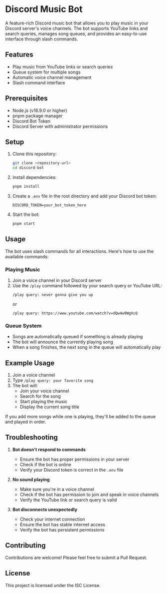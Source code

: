 # Discord Music Bot

A feature-rich Discord music bot that allows you to play music in your Discord server's voice channels. The bot supports YouTube links and search queries, manages song queues, and provides an easy-to-use interface through slash commands.

## Features

- Play music from YouTube links or search queries
- Queue system for multiple songs
- Automatic voice channel management
- Slash command interface

## Prerequisites

- Node.js (v16.9.0 or higher)
- pnpm package manager
- Discord Bot Token
- Discord Server with administrator permissions

## Setup

1. Clone this repository:
   ```bash
   git clone <repository-url>
   cd discord-bot
   ```

2. Install dependencies:
   ```bash
   pnpm install
   ```

3. Create a `.env` file in the root directory and add your Discord bot token:
   ```env
   DISCORD_TOKEN=your_bot_token_here
   ```

4. Start the bot:
   ```bash
   pnpm start
   ```

## Usage

The bot uses slash commands for all interactions. Here's how to use the available commands:

### Playing Music

1. Join a voice channel in your Discord server
2. Use the `/play` command followed by your search query or YouTube URL:
   ```
   /play query: never gonna give you up
   ```
   or
   ```
   /play query: https://www.youtube.com/watch?v=dQw4w9WgXcQ
   ```

### Queue System

- Songs are automatically queued if something is already playing
- The bot will announce the currently playing song
- When a song finishes, the next song in the queue will automatically play

## Example Usage

1. Join a voice channel
2. Type `/play query: your favorite song`
3. The bot will:
   - Join your voice channel
   - Search for the song
   - Start playing the music
   - Display the current song title

If you add more songs while one is playing, they'll be added to the queue and played in order.

## Troubleshooting

1. **Bot doesn't respond to commands**
   - Ensure the bot has proper permissions in your server
   - Check if the bot is online
   - Verify your Discord token is correct in the `.env` file

2. **No sound playing**
   - Make sure you're in a voice channel
   - Check if the bot has permission to join and speak in voice channels
   - Verify the YouTube link or search query is valid

3. **Bot disconnects unexpectedly**
   - Check your internet connection
   - Ensure the bot has stable internet access
   - Verify the bot has persistent permissions

## Contributing

Contributions are welcome! Please feel free to submit a Pull Request.

## License

This project is licensed under the ISC License.